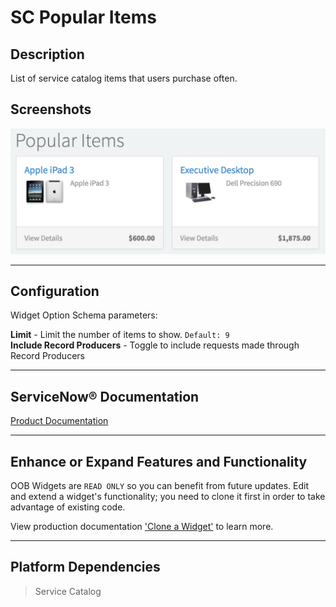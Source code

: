 # SC Popular Items

## Description

List of service catalog items that users purchase often.

## Screenshots
![alt text](../images/WidgetSCPopularItems.png "Widget SC Popular Items")

---
## Configuration

Widget Option Schema parameters:

**Limit** - Limit the number of items to show. `Default: 9`<br/>
**Include Record Producers** - Toggle to include requests made through Record Producers<br/>


---
## ServiceNow® Documentation
[Product Documentation](https://docs.servicenow.com/bundle/istanbul-servicenow-platform/page/build/service-portal/concept/sc-popular-items.html)

---
## Enhance or Expand Features and Functionality

OOB Widgets are `READ ONLY` so you can benefit from future updates. Edit and extend a widget's functionality; you need to clone it first in order to take advantage of existing code.

View production documentation ['Clone a Widget'](https://docs.servicenow.com/bundle/istanbul-servicenow-platform/page/build/service-portal/task/t_CloneAndEditAWidget.html) to learn more.

---
## Platform Dependencies
> Service Catalog
